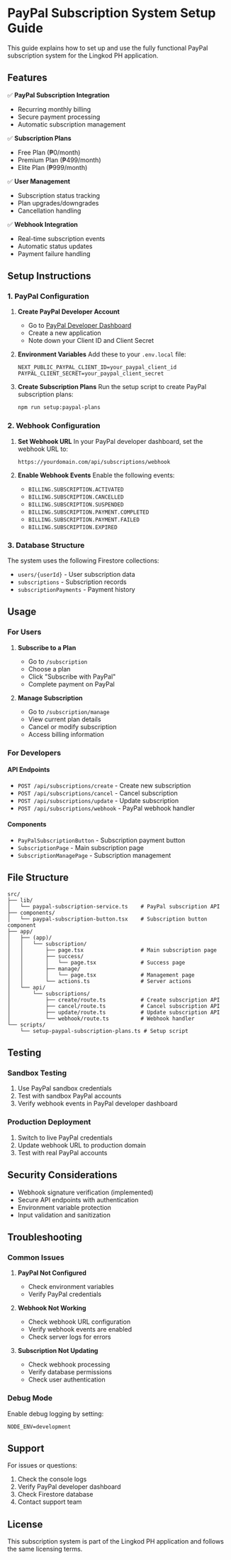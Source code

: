 # PayPal Subscription System Setup Guide

This guide explains how to set up and use the fully functional PayPal subscription system for the Lingkod PH application.

## Features

✅ **PayPal Subscription Integration**
- Recurring monthly billing
- Secure payment processing
- Automatic subscription management

✅ **Subscription Plans**
- Free Plan (₱0/month)
- Premium Plan (₱499/month)
- Elite Plan (₱999/month)

✅ **User Management**
- Subscription status tracking
- Plan upgrades/downgrades
- Cancellation handling

✅ **Webhook Integration**
- Real-time subscription events
- Automatic status updates
- Payment failure handling

## Setup Instructions

### 1. PayPal Configuration

1. **Create PayPal Developer Account**
   - Go to [PayPal Developer Dashboard](https://developer.paypal.com/)
   - Create a new application
   - Note down your Client ID and Client Secret

2. **Environment Variables**
   Add these to your `.env.local` file:
   ```env
   NEXT_PUBLIC_PAYPAL_CLIENT_ID=your_paypal_client_id
   PAYPAL_CLIENT_SECRET=your_paypal_client_secret
   ```

3. **Create Subscription Plans**
   Run the setup script to create PayPal subscription plans:
   ```bash
   npm run setup:paypal-plans
   ```

### 2. Webhook Configuration

1. **Set Webhook URL**
   In your PayPal developer dashboard, set the webhook URL to:
   ```
   https://yourdomain.com/api/subscriptions/webhook
   ```

2. **Enable Webhook Events**
   Enable the following events:
   - `BILLING.SUBSCRIPTION.ACTIVATED`
   - `BILLING.SUBSCRIPTION.CANCELLED`
   - `BILLING.SUBSCRIPTION.SUSPENDED`
   - `BILLING.SUBSCRIPTION.PAYMENT.COMPLETED`
   - `BILLING.SUBSCRIPTION.PAYMENT.FAILED`
   - `BILLING.SUBSCRIPTION.EXPIRED`

### 3. Database Structure

The system uses the following Firestore collections:

- `users/{userId}` - User subscription data
- `subscriptions` - Subscription records
- `subscriptionPayments` - Payment history

## Usage

### For Users

1. **Subscribe to a Plan**
   - Go to `/subscription`
   - Choose a plan
   - Click "Subscribe with PayPal"
   - Complete payment on PayPal

2. **Manage Subscription**
   - Go to `/subscription/manage`
   - View current plan details
   - Cancel or modify subscription
   - Access billing information

### For Developers

#### API Endpoints

- `POST /api/subscriptions/create` - Create new subscription
- `POST /api/subscriptions/cancel` - Cancel subscription
- `POST /api/subscriptions/update` - Update subscription
- `POST /api/subscriptions/webhook` - PayPal webhook handler

#### Components

- `PayPalSubscriptionButton` - Subscription payment button
- `SubscriptionPage` - Main subscription page
- `SubscriptionManagePage` - Subscription management

## File Structure

```
src/
├── lib/
│   └── paypal-subscription-service.ts    # PayPal subscription API
├── components/
│   └── paypal-subscription-button.tsx    # Subscription button component
├── app/
│   ├── (app)/
│   │   └── subscription/
│   │       ├── page.tsx                  # Main subscription page
│   │       ├── success/
│   │       │   └── page.tsx              # Success page
│   │       ├── manage/
│   │       │   └── page.tsx              # Management page
│   │       └── actions.ts                # Server actions
│   └── api/
│       └── subscriptions/
│           ├── create/route.ts           # Create subscription API
│           ├── cancel/route.ts           # Cancel subscription API
│           ├── update/route.ts           # Update subscription API
│           └── webhook/route.ts          # Webhook handler
└── scripts/
    └── setup-paypal-subscription-plans.ts # Setup script
```

## Testing

### Sandbox Testing

1. Use PayPal sandbox credentials
2. Test with sandbox PayPal accounts
3. Verify webhook events in PayPal developer dashboard

### Production Deployment

1. Switch to live PayPal credentials
2. Update webhook URL to production domain
3. Test with real PayPal accounts

## Security Considerations

- Webhook signature verification (implemented)
- Secure API endpoints with authentication
- Environment variable protection
- Input validation and sanitization

## Troubleshooting

### Common Issues

1. **PayPal Not Configured**
   - Check environment variables
   - Verify PayPal credentials

2. **Webhook Not Working**
   - Check webhook URL configuration
   - Verify webhook events are enabled
   - Check server logs for errors

3. **Subscription Not Updating**
   - Check webhook processing
   - Verify database permissions
   - Check user authentication

### Debug Mode

Enable debug logging by setting:
```env
NODE_ENV=development
```

## Support

For issues or questions:
1. Check the console logs
2. Verify PayPal developer dashboard
3. Check Firestore database
4. Contact support team

## License

This subscription system is part of the Lingkod PH application and follows the same licensing terms.
